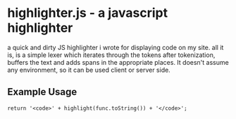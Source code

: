 # highlighter.js - a javascript highlighter

a quick and dirty JS highlighter i wrote for displaying code on my site.
all it is, is a simple lexer which iterates through the tokens after
tokenization, buffers the text and adds spans in the appropriate places.
It doesn't assume any environment, so it can be used client or server side.

## Example Usage

    return '<code>' + highlight(func.toString()) + '</code>';